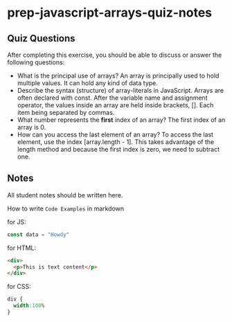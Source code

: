 # prep-javascript-arrays-quiz-notes



## Quiz Questions

After completing this exercise, you should be able to discuss or answer the following questions:

- What is the principal use of arrays?
An array is principally used to hold multiple values. It can hold any kind of data type.
- Describe the syntax (structure) of array-literals in JavaScript.
Arrays are often declared with const. After the variable name and assignment operator, the values inside an array are held inside brackets, []. Each item being separated by commas.
- What number represents the **first** index of an array?
The first index of an array is 0.
- How can you access the last element of an array?
To access the last element, use the index
[array.length - 1]. This takes advantage of the length method and because the first index is zero, we need to subtract one.
## Notes

All student notes should be written here.


How to write `Code Examples` in markdown

for JS:
```javascript
const data = "Howdy"
```

for HTML:
```html
<div>
  <p>This is text content</p>
</div>
```

for CSS:
```css
div {
  width:100%
}
```
